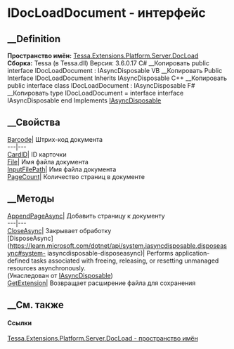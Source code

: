 # IDocLoadDocument - интерфейс
##  __Definition
 **Пространство имён:**
[Tessa.Extensions.Platform.Server.DocLoad](N_Tessa_Extensions_Platform_Server_DocLoad.htm)  
 **Сборка:** Tessa (в Tessa.dll) Версия: 3.6.0.17
C# __Копировать
     public interface IDocLoadDocument : IAsyncDisposable
VB __Копировать
     Public Interface IDocLoadDocument
    	Inherits IAsyncDisposable
C++ __Копировать
     public interface class IDocLoadDocument : IAsyncDisposable
F# __Копировать
     type IDocLoadDocument = 
        interface
            interface IAsyncDisposable
        end
Implements
    [IAsyncDisposable](https://learn.microsoft.com/dotnet/api/system.iasyncdisposable)
##  __Свойства
[Barcode](P_Tessa_Extensions_Platform_Server_DocLoad_IDocLoadDocument_Barcode.htm)|
Штрих-код документа  
---|---  
[CardID](P_Tessa_Extensions_Platform_Server_DocLoad_IDocLoadDocument_CardID.htm)|
ID карточки  
[File](P_Tessa_Extensions_Platform_Server_DocLoad_IDocLoadDocument_File.htm)|
Имя файла документа  
[InputFilePath](P_Tessa_Extensions_Platform_Server_DocLoad_IDocLoadDocument_InputFilePath.htm)|
Имя файла документа  
[PageCount](P_Tessa_Extensions_Platform_Server_DocLoad_IDocLoadDocument_PageCount.htm)|
Количество страниц в документе  
## __Методы
[AppendPageAsync](M_Tessa_Extensions_Platform_Server_DocLoad_IDocLoadDocument_AppendPageAsync.htm)|
Добавить страницу к документу  
---|---  
[CloseAsync](M_Tessa_Extensions_Platform_Server_DocLoad_IDocLoadDocument_CloseAsync.htm)|
Закрывает обработку  
[DisposeAsync](https://learn.microsoft.com/dotnet/api/system.iasyncdisposable.disposeasync#system-
iasyncdisposable-disposeasync)| Performs application-defined tasks associated
with freeing, releasing, or resetting unmanaged resources asynchronously.  
(Унаследован от
[IAsyncDisposable](https://learn.microsoft.com/dotnet/api/system.iasyncdisposable))  
[GetExtension](M_Tessa_Extensions_Platform_Server_DocLoad_IDocLoadDocument_GetExtension.htm)|
Возвращает расширение файла для сохранения  
## __См. также
#### Ссылки
[Tessa.Extensions.Platform.Server.DocLoad - пространство
имён](N_Tessa_Extensions_Platform_Server_DocLoad.htm)
